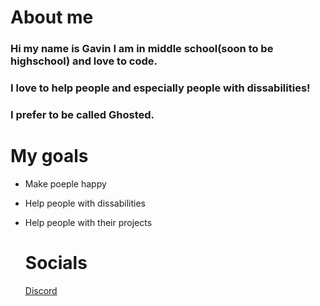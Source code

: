 # About me

### Hi my name is Gavin I am in middle school(soon to be highschool) and love to code.
### I love to help people and especially people with dissabilities!
### I prefer to be called Ghosted.

# My goals

- Make poeple happy
- Help people with dissabilities
- Help people with their projects

  # Socials

  [Discord](discord.com)

